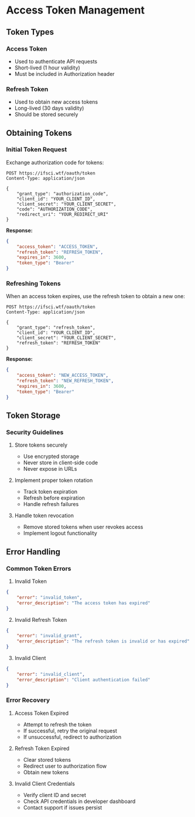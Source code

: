 # Access Token Management

## Token Types

### Access Token
- Used to authenticate API requests
- Short-lived (1 hour validity)
- Must be included in Authorization header

### Refresh Token
- Used to obtain new access tokens
- Long-lived (30 days validity)
- Should be stored securely

## Obtaining Tokens

### Initial Token Request

Exchange authorization code for tokens:

```http
POST https://ifsci.wtf/oauth/token
Content-Type: application/json

{
    "grant_type": "authorization_code",
    "client_id": "YOUR_CLIENT_ID",
    "client_secret": "YOUR_CLIENT_SECRET",
    "code": "AUTHORIZATION_CODE",
    "redirect_uri": "YOUR_REDIRECT_URI"
}
```

**Response:**
```json
{
    "access_token": "ACCESS_TOKEN",
    "refresh_token": "REFRESH_TOKEN",
    "expires_in": 3600,
    "token_type": "Bearer"
}
```

### Refreshing Tokens

When an access token expires, use the refresh token to obtain a new one:

```http
POST https://ifsci.wtf/oauth/token
Content-Type: application/json

{
    "grant_type": "refresh_token",
    "client_id": "YOUR_CLIENT_ID",
    "client_secret": "YOUR_CLIENT_SECRET",
    "refresh_token": "REFRESH_TOKEN"
}
```

**Response:**
```json
{
    "access_token": "NEW_ACCESS_TOKEN",
    "refresh_token": "NEW_REFRESH_TOKEN",
    "expires_in": 3600,
    "token_type": "Bearer"
}
```

## Token Storage

### Security Guidelines

1. Store tokens securely
   - Use encrypted storage
   - Never store in client-side code
   - Never expose in URLs

2. Implement proper token rotation
   - Track token expiration
   - Refresh before expiration
   - Handle refresh failures

3. Handle token revocation
   - Remove stored tokens when user revokes access
   - Implement logout functionality

## Error Handling

### Common Token Errors

1. Invalid Token
```json
{
    "error": "invalid_token",
    "error_description": "The access token has expired"
}
```

2. Invalid Refresh Token
```json
{
    "error": "invalid_grant",
    "error_description": "The refresh token is invalid or has expired"
}
```

3. Invalid Client
```json
{
    "error": "invalid_client",
    "error_description": "Client authentication failed"
}
```

### Error Recovery

1. Access Token Expired
   - Attempt to refresh the token
   - If successful, retry the original request
   - If unsuccessful, redirect to authorization

2. Refresh Token Expired
   - Clear stored tokens
   - Redirect user to authorization flow
   - Obtain new tokens

3. Invalid Client Credentials
   - Verify client ID and secret
   - Check API credentials in developer dashboard
   - Contact support if issues persist
